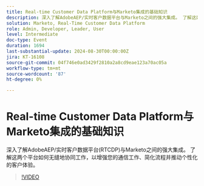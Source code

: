 ```yaml
---
title: Real-time Customer Data Platform与Marketo集成的基础知识
description: 深入了解AdobeAEP/实时客户数据平台与Marketo之间的强大集成。 了解这两个平台如何无缝地协同工作，以增强您的通信工作、简化流程并推动个性化的客户体验。
solution: Marketo, Real-Time Customer Data Platform
role: Admin, Developer, Leader, User
level: Intermediate
doc-type: Event
duration: 1694
last-substantial-update: 2024-08-30T00:00:00Z
jira: KT-16108
source-git-commit: 04f746e0ad3429f2810a2a8cd9eae123a70ac05a
workflow-type: tm+mt
source-wordcount: '87'
ht-degree: 0%

---
```



# Real-time Customer Data Platform与Marketo集成的基础知识

深入了解AdobeAEP/实时客户数据平台(RTCDP)与Marketo之间的强大集成。 了解这两个平台如何无缝地协同工作，以增强您的通信工作、简化流程并推动个性化的客户体验。

>[!VIDEO](https://video.tv.adobe.com/v/3433222/?learn=on)
